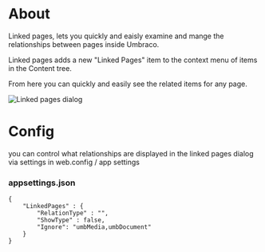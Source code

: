 ﻿# About 

Linked pages, lets you quickly and eaisly examine and mange the relationships between pages inside Umbraco. 

Linked pages adds a new "Linked Pages" item to the context menu of items in the Content tree.

From here you can quickly and easily see the related items for any page. 

![Linked pages dialog](https://raw.githubusercontent.com/KevinJump/Our.Umbraco.LinkedPages/dev/multi-target/screenshots/LinksDialog.PNG)

# Config 

you can control what relationships are displayed in the linked pages dialog via settings in web.config / app settings 
    
### appsettings.json

```
{
    "LinkedPages" : {
        "RelationType" : "",
        "ShowType" : false,
        "Ignore": "umbMedia,umbDocument"
    }
}
```